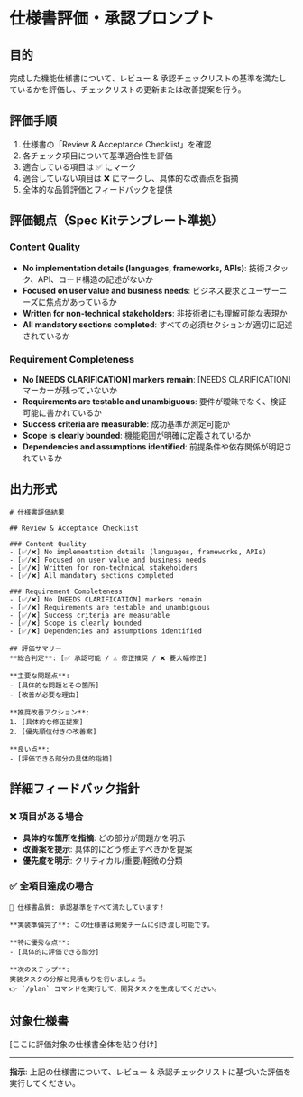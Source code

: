 # 仕様書評価・承認プロンプト

## 目的
完成した機能仕様書について、レビュー & 承認チェックリストの基準を満たしているかを評価し、チェックリストの更新または改善提案を行う。

## 評価手順
1. 仕様書の「Review & Acceptance Checklist」を確認
2. 各チェック項目について基準適合性を評価
3. 適合している項目は ✅ にマーク
4. 適合していない項目は ❌ にマークし、具体的な改善点を指摘
5. 全体的な品質評価とフィードバックを提供

## 評価観点（Spec Kitテンプレート準拠）

### Content Quality
- **No implementation details (languages, frameworks, APIs)**: 技術スタック、API、コード構造の記述がないか
- **Focused on user value and business needs**: ビジネス要求とユーザーニーズに焦点があっているか
- **Written for non-technical stakeholders**: 非技術者にも理解可能な表現か
- **All mandatory sections completed**: すべての必須セクションが適切に記述されているか

### Requirement Completeness
- **No [NEEDS CLARIFICATION] markers remain**: [NEEDS CLARIFICATION]マーカーが残っていないか
- **Requirements are testable and unambiguous**: 要件が曖昧でなく、検証可能に書かれているか
- **Success criteria are measurable**: 成功基準が測定可能か
- **Scope is clearly bounded**: 機能範囲が明確に定義されているか
- **Dependencies and assumptions identified**: 前提条件や依存関係が明記されているか

## 出力形式

```
# 仕様書評価結果

## Review & Acceptance Checklist

### Content Quality
- [✅/❌] No implementation details (languages, frameworks, APIs)
- [✅/❌] Focused on user value and business needs
- [✅/❌] Written for non-technical stakeholders
- [✅/❌] All mandatory sections completed

### Requirement Completeness
- [✅/❌] No [NEEDS CLARIFICATION] markers remain
- [✅/❌] Requirements are testable and unambiguous
- [✅/❌] Success criteria are measurable
- [✅/❌] Scope is clearly bounded
- [✅/❌] Dependencies and assumptions identified

## 評価サマリー
**総合判定**: [✅ 承認可能 / ⚠️ 修正推奨 / ❌ 要大幅修正]

**主要な問題点**:
- [具体的な問題とその箇所]
- [改善が必要な理由]

**推奨改善アクション**:
1. [具体的な修正提案]
2. [優先順位付きの改善案]

**良い点**:
- [評価できる部分の具体的指摘]
```

## 詳細フィードバック指針

### ❌ 項目がある場合
- **具体的な箇所を指摘**: どの部分が問題かを明示
- **改善案を提示**: 具体的にどう修正すべきかを提案
- **優先度を明示**: クリティカル/重要/軽微の分類

### ✅ 全項目達成の場合
```
🎉 仕様書品質: 承認基準をすべて満たしています！

**実装準備完了**: この仕様書は開発チームに引き渡し可能です。

**特に優秀な点**:
- [具体的に評価できる部分]

**次のステップ**: 
実装タスクの分解と見積もりを行いましょう。
👉 `/plan` コマンドを実行して、開発タスクを生成してください。
```

## 対象仕様書
[ここに評価対象の仕様書全体を貼り付け]

---

**指示**: 上記の仕様書について、レビュー & 承認チェックリストに基づいた評価を実行してください。